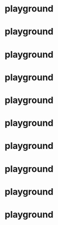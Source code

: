 # playground
# playground
# playground
# playground
# playground
# playground
# playground
# playground
# playground
# playground
